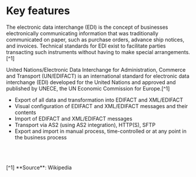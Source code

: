 # Key features

The electronic data interchange (EDI) is the concept of businesses electronically communicating information that was traditionally communicated on paper, such as purchase orders, advance ship notices, and invoices. Technical standards for EDI exist to facilitate parties transacting such instruments without having to make special arrangements.[^1] 

United Nations/Electronic Data Interchange for Administration, Commerce and Transport (UN/EDIFACT) is an international standard for electronic data interchange (EDI) developed for the United Nations and approved and published by UNECE, the UN Economic Commission for Europe.[^1]

- Export of all data and transformation into EDIFACT and XML/EDIFACT  
- Visual configuration of EDIFACT and XML/EDIFACT messages and their contents   
- Import of EDIFACT and XML/EDIFACT messages
- Transport via AS2 (using AS2 integration), HTTP(S), SFTP   
- Export and import in manual process, time-controlled or at any point in the business process  




<br>
<br>
<br>
[^1] **Source**: Wikipedia